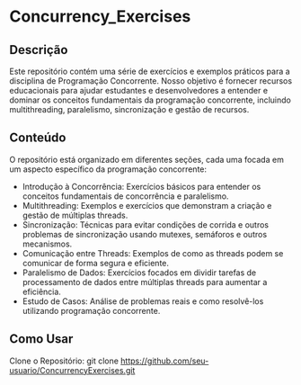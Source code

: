 # Concurrency_Exercises

## Descrição
Este repositório contém uma série de exercícios e exemplos práticos para a disciplina de Programação Concorrente. Nosso objetivo é fornecer recursos educacionais para ajudar estudantes e desenvolvedores a entender e dominar os conceitos fundamentais da programação concorrente, incluindo multithreading, paralelismo, sincronização e gestão de recursos.

## Conteúdo
O repositório está organizado em diferentes seções, cada uma focada em um aspecto específico da programação concorrente:
  - Introdução à Concorrência: Exercícios básicos para entender os conceitos fundamentais de concorrência e paralelismo.
  - Multithreading: Exemplos e exercícios que demonstram a criação e gestão de múltiplas threads.
  - Sincronização: Técnicas para evitar condições de corrida e outros problemas de sincronização usando mutexes, semáforos e outros mecanismos.
  - Comunicação entre Threads: Exemplos de como as threads podem se comunicar de forma segura e eficiente.
  - Paralelismo de Dados: Exercícios focados em dividir tarefas de processamento de dados entre múltiplas threads para aumentar a eficiência.
  -   Estudo de Casos: Análise de problemas reais e como resolvê-los utilizando programação concorrente.

## Como Usar
Clone o Repositório:                     git clone https://github.com/seu-usuario/ConcurrencyExercises.git
